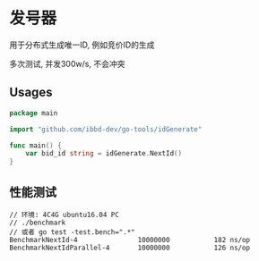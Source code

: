 # 发号器

用于分布式生成唯一ID, 例如竞价ID的生成

多次测试, 并发300w/s, 不会冲突


## Usages

```go
package main

import "github.com/ibbd-dev/go-tools/idGenerate"

func main() {
    var bid_id string = idGenerate.NextId()
}
```

## 性能测试

```
// 环境: 4C4G ubuntu16.04 PC
// ./benchmark
// 或者 go test -test.bench=".*"
BenchmarkNextId-4               10000000           182 ns/op
BenchmarkNextIdParallel-4       10000000           126 ns/op
```

